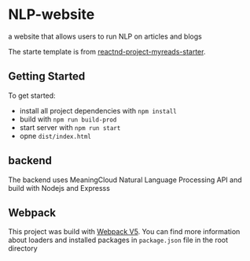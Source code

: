 # NLP-website
a website that allows users to run NLP on articles and blogs

The starte template is from [reactnd-project-myreads-starter](https://github.com/udacity/fend-webpack-content).

## Getting Started
To get started:

* install all project dependencies with `npm install`
* build with `npm run build-prod`
* start server with `npm run start`
* opne `dist/index.html`

## backend
The backend uses MeaningCloud Natural Language Processing API and build with Nodejs and Expresss

## Webpack
This project was build with [Webpack V5](https://github.com/webpack/webpack). You can find more information about loaders and installed packages in `package.json` file in the root directory

